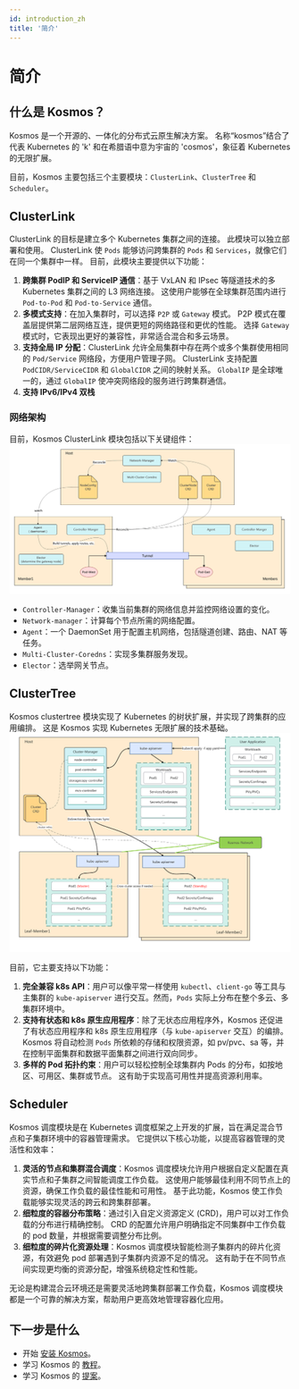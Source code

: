 ```yaml
---
id: introduction_zh
title: '简介'
---
```


# 简介

## 什么是 Kosmos？

Kosmos 是一个开源的、一体化的分布式云原生解决方案。
名称“kosmos”结合了代表 Kubernetes 的 'k' 和在希腊语中意为宇宙的 'cosmos'，象征着 Kubernetes 的无限扩展。

目前，Kosmos 主要包括三个主要模块：`ClusterLink`、`ClusterTree` 和 `Scheduler`。

## ClusterLink

ClusterLink 的目标是建立多个 Kubernetes 集群之间的连接。
此模块可以独立部署和使用。
ClusterLink 使 `Pods` 能够访问跨集群的 `Pods` 和 `Services`，就像它们在同一个集群中一样。
目前，此模块主要提供以下功能：
1. **跨集群 PodIP 和 ServiceIP 通信**：基于 VxLAN 和 IPsec 等隧道技术的多 Kubernetes 集群之间的 L3 网络连接。
这使用户能够在全球集群范围内进行 `Pod-to-Pod` 和 `Pod-to-Service` 通信。
2. **多模式支持**：在加入集群时，可以选择 `P2P` 或 `Gateway` 模式。
P2P 模式在覆盖层提供第二层网络互连，提供更短的网络路径和更优的性能。
选择 `Gateway` 模式时，它表现出更好的兼容性，非常适合混合和多云场景。
3. **支持全局 IP 分配**：ClusterLink 允许全局集群中存在两个或多个集群使用相同的 `Pod/Service` 网络段，方便用户管理子网。
ClusterLink 支持配置 `PodCIDR/ServiceCIDR` 和 `GlobalCIDR` 之间的映射关系。
`GlobalIP` 是全球唯一的，通过 `GlobalIP` 使冲突网络段的服务进行跨集群通信。
4. **支持 IPv6/IPv4 双栈**

### 网络架构

目前，Kosmos ClusterLink 模块包括以下关键组件：
![ClusterLink_Architecture.png](img/ClusterLink_Architecture.png)

- `Controller-Manager`：收集当前集群的网络信息并监控网络设置的变化。
- `Network-manager`：计算每个节点所需的网络配置。
- `Agent`：一个 DaemonSet 用于配置主机网络，包括隧道创建、路由、NAT 等任务。
- `Multi-Cluster-Coredns`：实现多集群服务发现。
- `Elector`：选举网关节点。

## ClusterTree

Kosmos clustertree 模块实现了 Kubernetes 的树状扩展，并实现了跨集群的应用编排。
这是 Kosmos 实现 Kubernetes 无限扩展的技术基础。
![ClusterTree_Architecture.png](img/ClusterTree_Architecture.png)

目前，它主要支持以下功能：
1. **完全兼容 k8s API**：用户可以像平常一样使用 `kubectl`、`client-go` 等工具与主集群的 `kube-apiserver` 进行交互。然而，`Pods` 实际上分布在整个多云、多集群环境中。
2. **支持有状态和 k8s 原生应用程序**：除了无状态应用程序外，Kosmos 还促进了有状态应用程序和 k8s 原生应用程序（与 `kube-apiserver` 交互）的编排。
Kosmos 将自动检测 `Pods` 所依赖的存储和权限资源，如 pv/pvc、sa 等，并在控制平面集群和数据平面集群之间进行双向同步。
3. **多样的 Pod 拓扑约束**：用户可以轻松控制全球集群内 Pods 的分布，如按地区、可用区、集群或节点。
这有助于实现高可用性并提高资源利用率。

## Scheduler

Kosmos 调度模块是在 Kubernetes 调度框架之上开发的扩展，旨在满足混合节点和子集群环境中的容器管理需求。
它提供以下核心功能，以提高容器管理的灵活性和效率：

1. **灵活的节点和集群混合调度**：Kosmos 调度模块允许用户根据自定义配置在真实节点和子集群之间智能调度工作负载。
这使用户能够最佳利用不同节点上的资源，确保工作负载的最佳性能和可用性。
基于此功能，Kosmos 使工作负载能够实现灵活的跨云和跨集群部署。
2. **细粒度的容器分布策略**：通过引入自定义资源定义 (CRD)，用户可以对工作负载的分布进行精确控制。
CRD 的配置允许用户明确指定不同集群中工作负载的 pod 数量，并根据需要调整分布比例。
3. **细粒度的碎片化资源处理**：Kosmos 调度模块智能检测子集群内的碎片化资源，有效避免 pod 部署遇到子集群内资源不足的情况。
这有助于在不同节点间实现更均衡的资源分配，增强系统稳定性和性能。

无论是构建混合云环境还是需要灵活地跨集群部署工作负载，Kosmos 调度模块都是一个可靠的解决方案，帮助用户更高效地管理容器化应用。

## 下一步是什么
- 开始 [安装 Kosmos](https://kosmos-io.github.io/website/v0.2.0/quick-start)。
- 学习 Kosmos 的 [教程](https://kosmos-io.github.io/website/v0.2.0/tutorials/mcs-discovery)。
- 学习 Kosmos 的 [提案](https://kosmos-io.github.io/website/v0.2.0/proposals/k8s-in-k8s)。